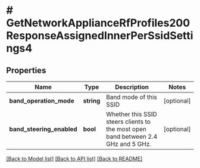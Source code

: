 # # GetNetworkApplianceRfProfiles200ResponseAssignedInnerPerSsidSettings4

## Properties

Name | Type | Description | Notes
------------ | ------------- | ------------- | -------------
**band_operation_mode** | **string** | Band mode of this SSID | [optional]
**band_steering_enabled** | **bool** | Whether this SSID steers clients to the most open band between 2.4 GHz and 5 GHz. | [optional]

[[Back to Model list]](../../README.md#models) [[Back to API list]](../../README.md#endpoints) [[Back to README]](../../README.md)
